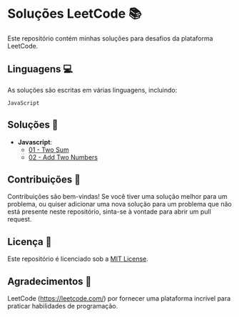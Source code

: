 # Soluções LeetCode 📚
Este repositório contém minhas soluções para desafios da plataforma LeetCode.
## Linguagens 💻
As soluções são escritas em várias linguagens, incluindo:
```
JavaScript
```
## Soluções 📁
- **Javascript**:
  - [01 - Two Sum](./problem-list/js/0001-two-sum)
  - [02 - Add Two Numbers](./problem-list/js/0002-add-two-numbers)
## Contribuições 🤝
Contribuições são bem-vindas! Se você tiver uma solução melhor para um problema, ou quiser adicionar uma nova solução para um problema que não está presente neste repositório, sinta-se à vontade para abrir um pull request.
## Licença 📝
Este repositório é licenciado sob a [MIT License](./LICENSE).
## Agradecimentos 🙏
LeetCode (https://leetcode.com/) por fornecer uma plataforma incrível para praticar habilidades de programação.
